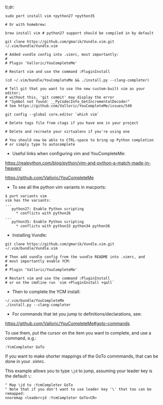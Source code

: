 tl;dr:

```
sudo port install vim +python27 +python35

# Or with homebrew:

brew install vim # python27 support should be compiled in by default

git clone https://github.com/gmarik/Vundle.vim.git ~/.vim/bundle/Vundle.vim

# Added vundle config into .vimrc, most importantly:
#
# Plugin 'Valloric/YouCompleteMe'

# Restart vim and use the command :PluginInstall

(cd ~/.vim/bundle/YouCompleteMe && ./install.py --clang-completer)

# Tell git that you want to use the new custom-built vim as your editor;
# without this, 'git commit' may display the error
# "Symbol not found: __PyCodecInfo_GetIncrementalDecoder"
# See https://github.com/Valloric/YouCompleteMe/issues/549

git config --global core.editor `which vim`

# Delete tags file from ctags if you have one in your project

# Delete and recreate your virtualenv if you're using one

# You should now be able to CTRL-space to bring up Python completion
# or simply type to autocomplete
```

* Useful links when configuring vim and YouCompleteMe:

https://realpython.com/blog/python/vim-and-python-a-match-made-in-heaven/

https://github.com/Valloric/YouCompleteMe

* To see all the python vim variants in macports:

```
$ port variants vim
vim has the variants:
...
   python27: Enable Python scripting
     * conflicts with python26
...
   python35: Enable Python scripting
     * conflicts with python33 python34 python36
```

* Installing Vundle:

```
git clone https://github.com/gmarik/Vundle.vim.git ~/.vim/bundle/Vundle.vim

# Then add vundle config from the vundle README into .vimrc, and
# most importantly enable YCM:
#
# Plugin 'Valloric/YouCompleteMe'

# Restart vim and use the command :PluginInstall
# or on the cmdline run `vim +PluginInstall +qall`
```

* Then to complete the YCM install:

```
~/.vim/bundle/YouCompleteMe
./install.py --clang-completer
```

* For commands that let you jump to definitions/declarations, see:

https://github.com/Valloric/YouCompleteMe#goto-commands

To use them, put the cursor on the item you want to complete, and use a command, e.g.:

    :YcmCompleter GoTo

If you want to make shorter mappings of the GoTo commmands, that can be done in your .vimrc.

This example allows you to type ```\jd``` to jump, assuming your leader key is the default ```\```:

```
" Map \jd to :YcmCompleter GoTo
" Note that if you don't want to use leader key '\' that too can be remapped:
nnoremap <leader>jd :YcmCompleter GoTo<CR>
```
